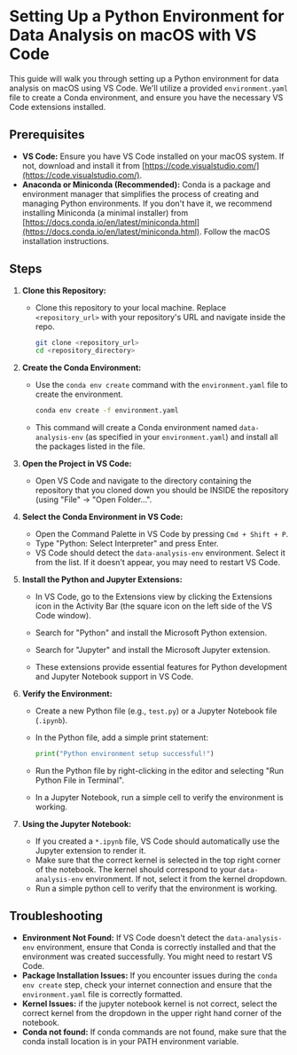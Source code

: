 # Setting Up a Python Environment for Data Analysis on macOS with VS Code

This guide will walk you through setting up a Python environment for data analysis on macOS using VS Code. We'll utilize a provided `environment.yaml` file to create a Conda environment, and ensure you have the necessary VS Code extensions installed.

## Prerequisites

* **VS Code:** Ensure you have VS Code installed on your macOS system. If not, download and install it from [https://code.visualstudio.com/](https://code.visualstudio.com/).
* **Anaconda or Miniconda (Recommended):** Conda is a package and environment manager that simplifies the process of creating and managing Python environments. If you don't have it, we recommend installing Miniconda (a minimal installer) from [https://docs.conda.io/en/latest/miniconda.html](https://docs.conda.io/en/latest/miniconda.html). Follow the macOS installation instructions.

## Steps

1.  **Clone this Repository:**

    * Clone this repository to your local machine. Replace `<repository_url>` with your repository's URL and navigate inside the repo.

        ```bash
        git clone <repository_url>
        cd <repository_directory>
        ```



2.  **Create the Conda Environment:**

    * Use the `conda env create` command with the `environment.yaml` file to create the environment.

        ```bash
        conda env create -f environment.yaml
        ```

    * This command will create a Conda environment named `data-analysis-env` (as specified in your `environment.yaml`) and install all the packages listed in the file.

3.  **Open the Project in VS Code:**

    * Open VS Code and navigate to the directory containing the repository that you cloned down you should be INSIDE the repository (using "File" -> "Open Folder...".

4.  **Select the Conda Environment in VS Code:**

    * Open the Command Palette in VS Code by pressing `Cmd + Shift + P`.
    * Type "Python: Select Interpreter" and press Enter.
    * VS Code should detect the `data-analysis-env` environment. Select it from the list. If it doesn't appear, you may need to restart VS Code.

5.  **Install the Python and Jupyter Extensions:**

    * In VS Code, go to the Extensions view by clicking the Extensions icon in the Activity Bar (the square icon on the left side of the VS Code window).
    
    * Search for "Python" and install the Microsoft Python extension.
    * Search for "Jupyter" and install the Microsoft Jupyter extension.
    * These extensions provide essential features for Python development and Jupyter Notebook support in VS Code.

6.  **Verify the Environment:**

    * Create a new Python file (e.g., `test.py`) or a Jupyter Notebook file (`.ipynb`).
    * In the Python file, add a simple print statement:

        ```python
        print("Python environment setup successful!")
        ```

    * Run the Python file by right-clicking in the editor and selecting "Run Python File in Terminal".
    * In a Jupyter Notebook, run a simple cell to verify the environment is working.

7.  **Using the Jupyter Notebook:**

    * If you created a `*.ipynb` file, VS Code should automatically use the Jupyter extension to render it.
    * Make sure that the correct kernel is selected in the top right corner of the notebook. The kernel should correspond to your `data-analysis-env` environment. If not, select it from the kernel dropdown.
    * Run a simple python cell to verify that the environment is working.

## Troubleshooting

* **Environment Not Found:** If VS Code doesn't detect the `data-analysis-env` environment, ensure that Conda is correctly installed and that the environment was created successfully. You might need to restart VS Code.
* **Package Installation Issues:** If you encounter issues during the `conda env create` step, check your internet connection and ensure that the `environment.yaml` file is correctly formatted.
* **Kernel Issues:** if the jupyter notebook kernel is not correct, select the correct kernel from the dropdown in the upper right hand corner of the notebook.
* **Conda not found:** If conda commands are not found, make sure that the conda install location is in your PATH environment variable.
